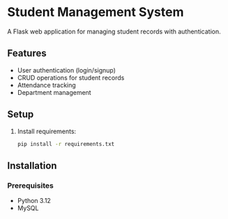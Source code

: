 # Student Management System

A Flask web application for managing student records with authentication.

## Features
- User authentication (login/signup)
- CRUD operations for student records
- Attendance tracking
- Department management

## Setup
1. Install requirements:
   ```bash
   pip install -r requirements.txt

## Installation

### Prerequisites
- Python 3.12
- MySQL

